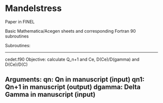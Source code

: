 # Mandelstress
Paper in FINEL

Basic Mathematica/Acegen sheets and corresponding Fortran 90 subroutines 

Subroutines:

--------------------------------------------------------------------------
cedet.f90
Objective: calculate Q_n+1 and Ce, D(Ce)/D(gamma) and D(Ce)/D(C)

Arguments:
qn: Qn in manuscript (input)
qn1: Qn+1 in manuscript (output) 
dgamma: Delta Gamma in manuscript (input)
--------------------------------------------------------------------------
